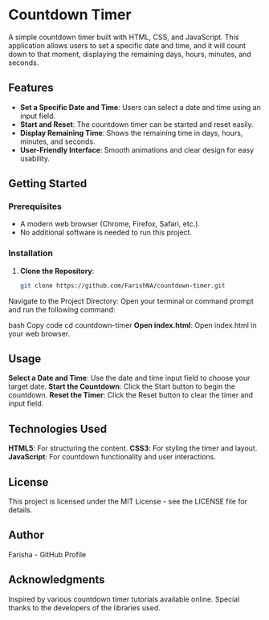 # Countdown Timer

A simple countdown timer built with HTML, CSS, and JavaScript. This application allows users to set a specific date and time, and it will count down to that moment, displaying the remaining days, hours, minutes, and seconds.

## Features

- **Set a Specific Date and Time**: Users can select a date and time using an input field.
- **Start and Reset**: The countdown timer can be started and reset easily.
- **Display Remaining Time**: Shows the remaining time in days, hours, minutes, and seconds.
- **User-Friendly Interface**: Smooth animations and clear design for easy usability.

## Getting Started

### Prerequisites

- A modern web browser (Chrome, Firefox, Safari, etc.).
- No additional software is needed to run this project.

### Installation

1. **Clone the Repository**:
   ```bash
   git clone https://github.com/FarishNA/countdown-timer.git
Navigate to the Project Directory: Open your terminal or command prompt and run the following command:

bash
Copy code
cd countdown-timer
**Open index.html**: Open index.html in your web browser.

## Usage

**Select a Date and Time**: Use the date and time input field to choose your target date.
**Start the Countdown**: Click the Start button to begin the countdown.
**Reset the Timer**: Click the Reset button to clear the timer and input field.

## Technologies Used
**HTML5**: For structuring the content.
**CSS3**: For styling the timer and layout.
**JavaScript**: For countdown functionality and user interactions.

## License
This project is licensed under the MIT License - see the LICENSE file for details.

## Author
Farisha - GitHub Profile

## Acknowledgments
Inspired by various countdown timer tutorials available online.
Special thanks to the developers of the libraries used.
